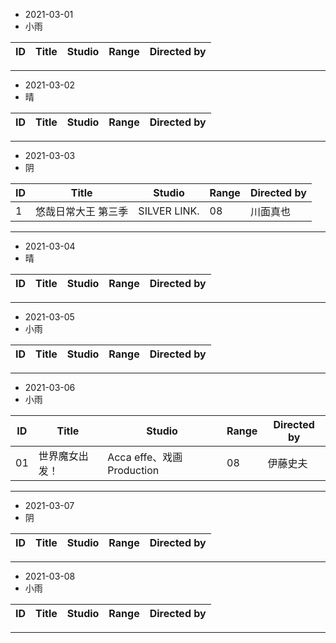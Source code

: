 - 2021-03-01
- 小雨

ID|Title|Studio|Range|Directed by
---|---|---|---|---

> 
---
- 2021-03-02
- 晴

ID|Title|Studio|Range|Directed by
---|---|---|---|---

> 
---
- 2021-03-03
- 阴

ID|Title|Studio|Range|Directed by
---|---|---|---|---
1|悠哉日常大王 第三季|SILVER LINK.|08|川面真也

> 
---
- 2021-03-04
- 晴

ID|Title|Studio|Range|Directed by
---|---|---|---|---

> 
---
- 2021-03-05
- 	 小雨

ID|Title|Studio|Range|Directed by
---|---|---|---|---

> 
---
- 2021-03-06
- 	 小雨

ID|Title|Studio|Range|Directed by
---|---|---|---|---
01|世界魔女出发！|Acca effe、戏画Production|08|伊藤史夫

> 
---
- 2021-03-07
- 阴

ID|Title|Studio|Range|Directed by
---|---|---|---|---

> 
---
- 2021-03-08
- 小雨

ID|Title|Studio|Range|Directed by
---|---|---|---|---

> 
---
